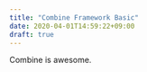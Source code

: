 ```yaml
---
title: "Combine Framework Basic"
date: 2020-04-01T14:59:22+09:00
draft: true
---
```


Combine is awesome.

